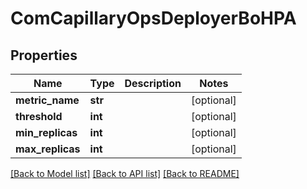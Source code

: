 # ComCapillaryOpsDeployerBoHPA

## Properties
Name | Type | Description | Notes
------------ | ------------- | ------------- | -------------
**metric_name** | **str** |  | [optional] 
**threshold** | **int** |  | [optional] 
**min_replicas** | **int** |  | [optional] 
**max_replicas** | **int** |  | [optional] 

[[Back to Model list]](../README.md#documentation-for-models) [[Back to API list]](../README.md#documentation-for-api-endpoints) [[Back to README]](../README.md)

